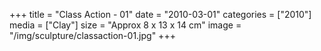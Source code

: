 +++
title = "Class Action - 01"
date = "2010-03-01"
categories = ["2010"]
media = ["Clay"]
size = "Approx 8 x 13 x 14 cm"
image = "/img/sculpture/classaction-01.jpg"
+++
